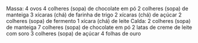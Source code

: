 Massa:
4 ovos
4 colheres (sopa) de chocolate em pó
2 colheres (sopa) de manteiga
3 xícaras (chá) de farinha de trigo
2 xícaras (chá) de açúcar
2 colheres (sopa) de fermento
1 xícara (chá) de leite
Calda:
2 colheres (sopa) de manteiga
7 colheres (sopa) de chocolate em pó
2 latas de creme de leite com soro
3 colheres (sopa) de açúcar
4 folhas de ouro